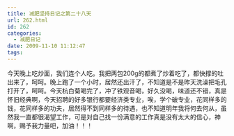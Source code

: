 ```yaml
---
title: 减肥坚持日记之第二十八天
url: 262.html
id: 262
categories:
  - 减肥日记
date: 2009-11-10 11:12:47
tags:
---
```


今天晚上吃炒面，我们连个人吃。我把两包200g的都煮了炒着吃了，都快撑的吐出来了，呵呵。晚上跑了一个小时，居然还出汗了，不知道是不是昨天洗澡把毛孔打开了，呵呵。今天杭白菊喝完了，冲了铁观音喝，好久没喝，味道还不错，真是怀旧经典啊，今天招聘的好多银行都要经济类专业，唉，学个破专业，花同样多的钱，花同样多的功夫，居然得不到同样多的待遇，也不知道明年我将何去何从，虽然我一直都很渴望工作，可是对自己找一份满意的工作真是没有太大的信心，神啊，赐予我力量吧，加油！！！